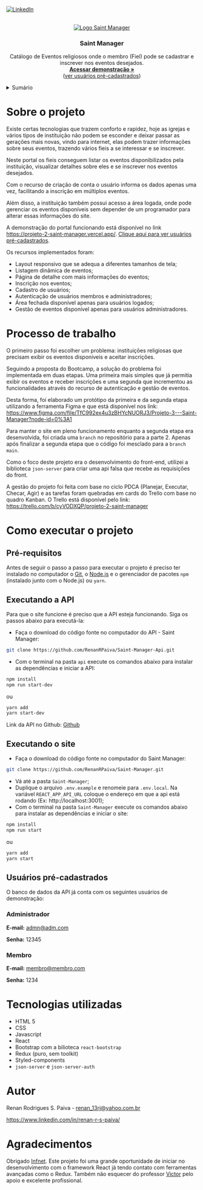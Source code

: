 <!-- BADGES -->
[![LinkedIn](https://img.shields.io/badge/-LinkedIn-black.svg?style=for-the-badge&logo=linkedin&colorB=555)](https://www.linkedin.com/in/renan-r-s-paiva/)


<br />
<div align="center">
 <a href="https://projeto-2-saint-manager.vercel.app/">
   <img src="https://user-images.githubusercontent.com/101148797/182462855-8fb807ce-9ba6-4bd2-8fbd-1fd51d1e094a.png" alt="Logo Saint Manager">
 </a>
 
  <h3 align="center">Saint Manager</h3>

  <p align="center">
    Catálogo de Eventos religiosos onde o membro (Fiel) pode se cadastrar e inscrever nos eventos desejados.
    <br />
    <a href="https://projeto-2-saint-manager.vercel.app/"><strong>Acessar demonstração »</strong></a>
    <br />
    (<a href="#usuários-pré-cadastrados">ver usuários pré-cadastrados</a>)
  </p>
  </div>
  
  <details>
  <summary>Sumário</summary>
  <ol>
    <li><a href="#sobre-o-projeto">Sobre o projeto</a></li>
    <li><a href="#processo-de-trabalho">Processo de trabalho</a></li>
    <li>
      <a href="#como-executar-o-projeto">Como executar o projeto</a>
      <ul>
        <li><a href="#pré-requisitos">Pré-requisitos</a></li>
        <li><a href="#executando-a-api">Executando a API</a></li>
        <li><a href="#executando-o-site">Executando o site</a></li>
        <li><a href="#usuários-pré-cadastrados">Usuários pré-cadastrados</a></li>
      </ul>
    </li>
    <li><a href="#tecnologias-utilizadas">Tecnologias utilizadas</a></li>
    <li><a href="#autor">Autor</a></li>
    <li><a href="#agradecimentos">Agradecimentos</a></li>
  </ol>
</details>

# Sobre o projeto

Existe certas tecnologias que trazem conforto e rapidez, hoje as igrejas e vários tipos de instituição não podem se esconder e deixar passar as gerações mais novas, vindo para internet, elas podem trazer informações sobre seus eventos, trazendo vários fieis a se interessar e se inscrever.

Neste portal os fieis conseguem listar os eventos disponibilizados pela instituição, visualizar detalhes sobre eles e se inscrever nos eventos desejados.

Com o recurso de criação de conta o usuário informa os dados apenas uma vez, facilitando a inscrição em múltiplos eventos.

Além disso, a instituição também possui acesso a área logada, onde pode gerenciar os eventos disponíveis sem depender de um programador para alterar essas informações do site.

A demonstração do portal funcionando está disponível no link https://projeto-2-saint-manager.vercel.app/. [Clique aqui para ver usuários pré-cadastrados](#usuários-pré-cadastrados).

Os recursos implementados foram:

- Layout responsivo que se adequa a diferentes tamanhos de tela;
- Listagem dinâmica de eventos;
- Página de detalhe com mais informações do eventos;
- Inscrição nos eventos;
- Cadastro de usuários;
- Autenticação de usuários membros e administradores;
- Área fechada disponível apenas para usuários logados;
- Gestão de eventos disponível apenas para usuários administradores.

# Processo de trabalho

O primeiro passo foi escolher um problema: instituições religiosas que precisam exibir os eventos disponíveis e aceitar inscrições.

Seguindo a proposta do Bootcamp, a solução do problema foi implementada em duas etapas. Uma primeira mais simples que já permitia exibir os eventos e receber inscrições e uma segunda que incrementou as funcionalidades através do recurso de autenticação e gestão de eventos.

Desta forma, foi elaborado um protótipo da primeira e da segunda etapa utilizando a ferramenta Figma e que está disponível nos link: https://www.figma.com/file/TfC992ex4u3zBHYcNUORJ3/Projeto-3---Saint-Manager?node-id=0%3A1

Para manter o site em pleno funcionamento enquanto a segunda etapa era desenvolvida, foi criada uma `branch` no repositório para a parte 2. Apenas após finalizar a segunda etapa que o código foi mesclado para a `branch` `main`.

Como o foco deste projeto era o desenvolvimento do front-end, utilizei a biblioteca `json-server` para criar uma api falsa que recebe as requisições do front.

A gestão do projeto foi feita com base no ciclo PDCA (Planejar, Executar, Checar, Agir) e as tarefas foram quebradas em cards do Trello com base no quadro Kanban. O Trello está disponível pelo link: https://trello.com/b/cyVODXQP/projeto-2-saint-manager

# Como executar o projeto

## Pré-requisitos

Antes de seguir o passo a passo para executar o projeto é preciso ter instalado no computador o [Git](https://git-scm.com/), o [Node.js](https://nodejs.org) e o gerenciador de pacotes `npm` (instalado junto com o Node.js) ou `yarn`.

## Executando a API

Para que o site funcione é preciso que a API esteja funcionando. Siga os passos abaixo para executá-la:

- Faça o download do código fonte no computador do API - Saint Manager:
```sh
git clone https://github.com/RenanRPaiva/Saint-Manager-Api.git
```

- Com o terminal na pasta `api` execute os comandos abaixo para instalar as dependências e iniciar a API:
```sh
npm install
npm run start-dev
```
ou

```sh
yarn add
yarn start-dev
```

Link da API no Github: [Github](https://github.com/RenanRPaiva/Saint-Manager-Api)

## Executando o site

- Faça o download do código fonte no computador do Saint Manager:
```sh
git clone https://github.com/RenanRPaiva/Saint-Manager.git
```
- Vá até a pasta `Saint-Manager`;
- Duplique o arquivo `.env.example` e renomeie para `.env.local`. Na variável `REACT_APP_API_URL` coloque o endereço em que a api está rodando (Ex: http://localhost:3001);
- Com o terminal na pasta `Saint-Manager` execute os comandos abaixo para instalar as dependências e iniciar o site:
```sh
npm install
npm run start
```
ou

```sh
yarn add
yarn start
```
## Usuários pré-cadastrados

O banco de dados da API já conta com os seguintes usuários de demonstração:

### Administrador

**E-mail:** admn@adm.com

**Senha:** 12345

### Membro

**E-mail:** membro@membro.com

**Senha:** 1234

# Tecnologias utilizadas
- HTML 5
- CSS
- Javascript
- React
- Bootstrap com a bilioteca `react-bootstrap`
- Redux (puro, sem toolkit)
- Styled-components
- `json-server` e `json-server-auth`

# Autor
Renan Rodrigues S. Paiva - renan_13rj@yahoo.com.br

https://www.linkedin.com/in/renan-r-s-paiva/

# Agradecimentos

Obrigado [Infnet](https://www.infnet.edu.br/). Este projeto foi uma grande oportunidade de iniciar no desenvolvimento com o framework React já tendo contato com ferramentas avançadas como o Redux. Também não esquecer do professor [Victor](https://www.linkedin.com/in/victorassis/) pelo apoio e excelente profissional.



